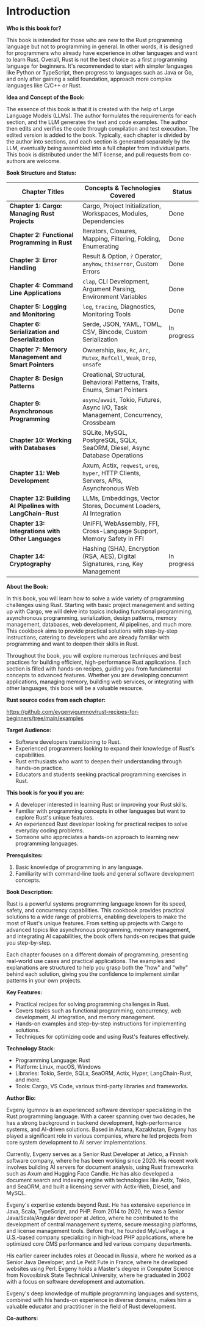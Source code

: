 # Introduction
**Who is this book for?**

This book is intended for those who are new to the Rust programming language but not to programming in general. In other words, it is designed for programmers who already have experience in other languages and want to learn Rust. Overall, Rust is not the best choice as a first programming language for beginners. It's recommended to start with simpler languages like Python or TypeScript, then progress to languages such as Java or Go, and only after gaining a solid foundation, approach more complex languages like C/C++ or Rust.

**Idea and Concept of the Book:**

The essence of this book is that it is created with the help of Large Language Models (LLMs). The author formulates the requirements for each section, and the LLM generates the text and code examples. The author then edits and verifies the code through compilation and test execution. The edited version is added to the book. Typically, each chapter is divided by the author into sections, and each section is generated separately by the LLM, eventually being assembled into a full chapter from individual parts. This book is distributed under the MIT license, and pull requests from co-authors are welcome.


**Book Structure and Status:**

| Chapter Titles                                    | Concepts & Technologies Covered                                       | Status      |
|---------------------------------------------------|-----------------------------------------------------------------------|-------------|
| **Chapter 1: Cargo: Managing Rust Projects**      | Cargo, Project Initialization, Workspaces, Modules, Dependencies      | Done        |
| **Chapter 2: Functional Programming in Rust**     | Iterators, Closures, Mapping, Filtering, Folding, Enumerating         | Done        |
| **Chapter 3: Error Handling**                     | Result & Option, `?` Operator, `anyhow`, `thiserror`, Custom Errors   | Done        |
| **Chapter 4: Command Line Applications**              | `clap`, CLI Development, Argument Parsing, Environment Variables             | Done        |
| **Chapter 5: Logging and Monitoring**                 | `log`, `tracing`, Diagnostics, Monitoring Tools                              | Done        |
| **Chapter 6: Serialization and Deserialization**      | Serde, JSON, YAML, TOML, CSV, Bincode, Custom Serialization                  | In progress |
| **Chapter 7: Memory Management and Smart Pointers**   | Ownership, `Box`, `Rc`, `Arc`, `Mutex`, `RefCell`, `Weak`, `Drop`, `unsafe`  |             |
| **Chapter 8: Design Patterns**                 | Creational, Structural, Behavioral Patterns, Traits, Enums, Smart Pointers             |             |
| **Chapter 9: Asynchronous Programming**        | `async`/`await`, Tokio, Futures, Async I/O, Task Management, Concurrency, Crossbeam    |             |
| **Chapter 10: Working with Databases**                    | SQLite, MySQL, PostgreSQL, SQLx, SeaORM, Diesel, Async Database Operations            |             |
| **Chapter 11: Web Development**                           | Axum, Actix, `reqwest`, `ureq`, `hyper`, HTTP Clients, Servers, APIs, Asynchronous Web|             |
| **Chapter 12: Building AI Pipelines with LangChain-Rust** | LLMs, Embeddings, Vector Stores, Document Loaders, AI Integration                     |             |
| **Chapter 13: Integrations with Other Languages**         | UniFFI, WebAssembly, FFI, Cross-Language Support, Memory Safety in FFI                |             |
| **Chapter 14: Cryptography**                              | Hashing (SHA), Encryption (RSA, AES), Digital Signatures, `ring`, Key Management      | In progress |

**About the Book:**

In this book, you will learn how to solve a wide variety of programming challenges using Rust. Starting with basic project management and setting up with Cargo, we will delve into topics including functional programming, asynchronous programming, serialization, design patterns, memory management, databases, web development, AI pipelines, and much more. This cookbook aims to provide practical solutions with step-by-step instructions, catering to developers who are already familiar with programming and want to deepen their skills in Rust.

Throughout the book, you will explore numerous techniques and best practices for building efficient, high-performance Rust applications. Each section is filled with hands-on recipes, guiding you from fundamental concepts to advanced features. Whether you are developing concurrent applications, managing memory, building web services, or integrating with other languages, this book will be a valuable resource.

**Rust source codes from each chapter:**

https://github.com/evgenyigumnov/rust-recipes-for-beginners/tree/main/examples

**Target Audience:**

- Software developers transitioning to Rust.
- Experienced programmers looking to expand their knowledge of Rust's capabilities.
- Rust enthusiasts who want to deepen their understanding through hands-on practice.
- Educators and students seeking practical programming exercises in Rust.

**This book is for you if you are:**

- A developer interested in learning Rust or improving your Rust skills.
- Familiar with programming concepts in other languages but want to explore Rust's unique features.
- An experienced Rust developer looking for practical recipes to solve everyday coding problems.
- Someone who appreciates a hands-on approach to learning new programming languages.

**Prerequisites:**

1. Basic knowledge of programming in any language.
2. Familiarity with command-line tools and general software development concepts.

**Book Description:**

Rust is a powerful systems programming language known for its speed, safety, and concurrency capabilities. This cookbook provides practical solutions to a wide range of problems, enabling developers to make the most of Rust's unique features. From setting up projects with Cargo to advanced topics like asynchronous programming, memory management, and integrating AI capabilities, the book offers hands-on recipes that guide you step-by-step.

Each chapter focuses on a different domain of programming, presenting real-world use cases and practical applications. The examples and explanations are structured to help you grasp both the "how" and "why" behind each solution, giving you the confidence to implement similar patterns in your own projects.

**Key Features:**

- Practical recipes for solving programming challenges in Rust.
- Covers topics such as functional programming, concurrency, web development, AI integration, and memory management.
- Hands-on examples and step-by-step instructions for implementing solutions.
- Techniques for optimizing code and using Rust's features effectively.

**Technology Stack:**
 
- Programming Language: Rust
- Platform: Linux, macOS, Windows
- Libraries: Tokio, Serde, SQLx, SeaORM, Actix, Hyper, LangChain-Rust, and more.
- Tools: Cargo, VS Code, various third-party libraries and frameworks.

**Author Bio:**

Evgeny Igumnov is an experienced software developer specializing in the Rust programming language. With a career spanning over two decades, he has a strong background in backend development, high-performance systems, and AI-driven solutions. Based in Astana, Kazakhstan, Evgeny has played a significant role in various companies, where he led projects from core system development to AI server implementations.

Currently, Evgeny serves as a Senior Rust Developer at Jetico, a Finnish software company, where he has been working since 2020. His recent work involves building AI servers for document analysis, using Rust frameworks such as Axum and Hugging Face Candle. He has also developed a document search and indexing engine with technologies like Actix, Tokio, and SeaORM, and built a licensing server with Actix-Web, Diesel, and MySQL.

Evgeny's expertise extends beyond Rust. He has extensive experience in Java, Scala, TypeScript, and PHP. From 2014 to 2020, he was a Senior Java/Scala/Angular developer at Jetico, where he contributed to the development of central management systems, secure messaging platforms, and license management tools. Before that, he founded MyLivePage, a U.S.-based company specializing in high-load PHP applications, where he optimized core CMS performance and led various company departments.

His earlier career includes roles at Geocad in Russia, where he worked as a Senior Java Developer, and Le Petit Fute in France, where he developed websites using Perl. Evgeny holds a Master's degree in Computer Science from Novosibirsk State Technical University, where he graduated in 2002 with a focus on software development and automation.

Evgeny's deep knowledge of multiple programming languages and systems, combined with his hands-on experience in diverse domains, makes him a valuable educator and practitioner in the field of Rust development.

**Co-authors:**

